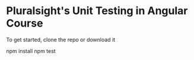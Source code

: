 # Pluralsight's Unit Testing in Angular Course

To get started, clone the repo or download it

npm install
npm test
